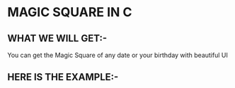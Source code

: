 # MAGIC SQUARE IN C
## WHAT WE WILL GET:-
You can get the Magic Square of any date or your birthday with beautiful UI
## HERE IS THE EXAMPLE:-
